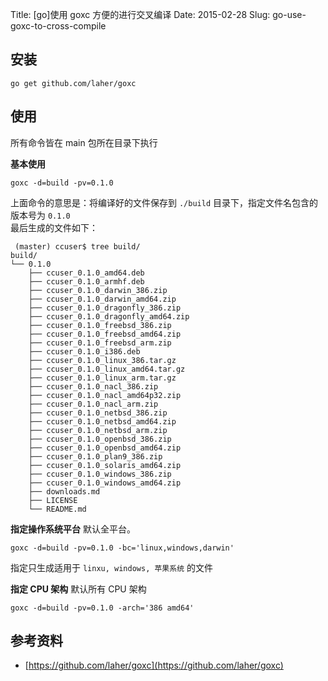 Title: [go]使用 goxc 方便的进行交叉编译
Date: 2015-02-28
Slug: go-use-goxc-to-cross-compile


## 安装

`go get github.com/laher/goxc`

## 使用

所有命令皆在 main 包所在目录下执行

**基本使用**

`goxc -d=build -pv=0.1.0`

上面命令的意思是：将编译好的文件保存到 `./build` 目录下，指定文件名包含的版本号为 `0.1.0`       
最后生成的文件如下：


     (master) ccuser$ tree build/
    build/
    └── 0.1.0
        ├── ccuser_0.1.0_amd64.deb
        ├── ccuser_0.1.0_armhf.deb
        ├── ccuser_0.1.0_darwin_386.zip
        ├── ccuser_0.1.0_darwin_amd64.zip
        ├── ccuser_0.1.0_dragonfly_386.zip
        ├── ccuser_0.1.0_dragonfly_amd64.zip
        ├── ccuser_0.1.0_freebsd_386.zip
        ├── ccuser_0.1.0_freebsd_amd64.zip
        ├── ccuser_0.1.0_freebsd_arm.zip
        ├── ccuser_0.1.0_i386.deb
        ├── ccuser_0.1.0_linux_386.tar.gz
        ├── ccuser_0.1.0_linux_amd64.tar.gz
        ├── ccuser_0.1.0_linux_arm.tar.gz
        ├── ccuser_0.1.0_nacl_386.zip
        ├── ccuser_0.1.0_nacl_amd64p32.zip
        ├── ccuser_0.1.0_nacl_arm.zip
        ├── ccuser_0.1.0_netbsd_386.zip
        ├── ccuser_0.1.0_netbsd_amd64.zip
        ├── ccuser_0.1.0_netbsd_arm.zip
        ├── ccuser_0.1.0_openbsd_386.zip
        ├── ccuser_0.1.0_openbsd_amd64.zip
        ├── ccuser_0.1.0_plan9_386.zip
        ├── ccuser_0.1.0_solaris_amd64.zip
        ├── ccuser_0.1.0_windows_386.zip
        ├── ccuser_0.1.0_windows_amd64.zip
        ├── downloads.md
        ├── LICENSE
        └── README.md

**指定操作系统平台**
默认全平台。


`goxc -d=build -pv=0.1.0 -bc='linux,windows,darwin'`

指定只生成适用于 `linxu, windows, 苹果系统` 的文件

**指定 CPU 架构**
默认所有 CPU 架构


`goxc -d=build -pv=0.1.0 -arch='386 amd64'`


## 参考资料

* [https://github.com/laher/goxc](https://github.com/laher/goxc)